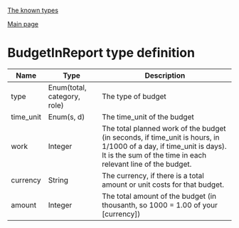 
[The known types](./README.md)

[Main page](../README.md)

# BudgetInReport type definition

Name    |   Type  |  Description
--------|---------|-------------
type | Enum(total, category, role) | The type of budget
time_unit | Enum(s, d) | The time_unit of the budget
work | Integer | The total planned work of the budget (in seconds, if time_unit is hours, in 1/1000 of a day, if time_unit is days). It is the sum of the time in each relevant line of the budget.
currency | String | The currency, if there is a total amount or unit costs for that budget.
amount | Integer | The total amount of the budget (in thousanth, so 1000 = 1.00 of your [currency])


